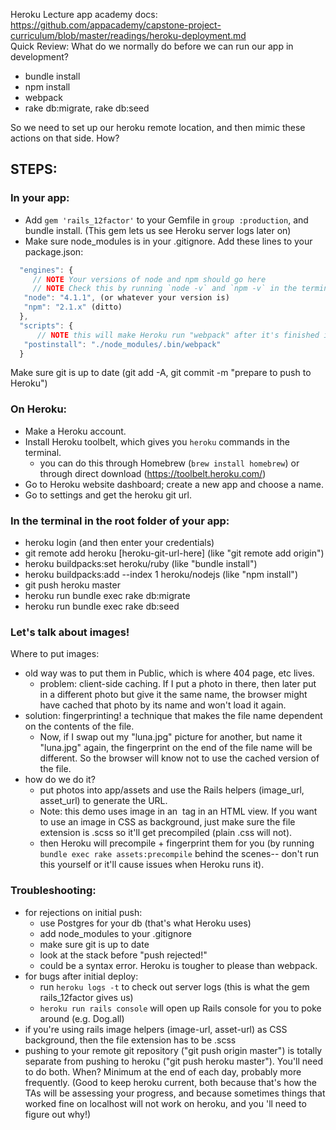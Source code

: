 Heroku Lecture app academy docs:
https://github.com/appacademy/capstone-project-curriculum/blob/master/readings/heroku-deployment.md  
Quick Review:
What do we normally do before we can run our app in development?
  - bundle install
  - npm install
  - webpack
  - rake db:migrate, rake db:seed

So we need to set up our heroku remote location, and then mimic these actions on that side. How?  

## STEPS:
### In your app:
- Add `gem 'rails_12factor'` to your Gemfile in `group :production`, and bundle install. (This gem lets us see Heroku server logs later on)
- Make sure node_modules is in your .gitignore.
Add these lines to your package.json:
```js
  "engines": {
     // NOTE Your versions of node and npm should go here
     // NOTE Check this by running `node -v` and `npm -v` in the terminal
   "node": "4.1.1", (or whatever your version is)
   "npm": "2.1.x" (ditto)
  },
  "scripts": {
      // NOTE this will make Heroku run "webpack" after it's finished installing node_modules
   "postinstall": "./node_modules/.bin/webpack"
  }
```

Make sure git is up to date (git add -A, git commit -m "prepare to push to Heroku")

### On Heroku:
- Make a Heroku account.
- Install Heroku toolbelt, which gives you `heroku` commands in the terminal.
  - you can do this through Homebrew (`brew install homebrew`)
   or through direct download (https://toolbelt.heroku.com/)
- Go to Heroku website dashboard; create a new app and choose a name.
- Go to settings and get the heroku git url.

### In the terminal in the root folder of your app:
- heroku login (and then enter your credentials)
- git remote add heroku [heroku-git-url-here]  (like "git remote add origin")
- heroku buildpacks:set heroku/ruby  (like "bundle install")
- heroku buildpacks:add --index 1 heroku/nodejs  (like "npm install")
- git push heroku master
- heroku run bundle exec rake db:migrate
- heroku run bundle exec rake db:seed

### Let's talk about images!
Where to put images:
- old way was to put them in Public, which is where 404 page, etc lives.
  - problem: client-side caching. If I put a photo in there,
  then later put in a different photo but give it the same name,
  the browser might have cached that photo by its name and won't load it again.
- solution: fingerprinting! a technique that makes the file name
  dependent on the contents of the file.
  - Now, if I swap out my "luna.jpg"
  picture for another, but name it "luna.jpg" again, the fingerprint on the end of the file name will be different. So the browser will know not to
  use the cached version of the file.
- how do we do it?
  - put photos into app/assets and use the Rails helpers (image_url, asset_url) to generate the URL.
  - Note: this demo uses
  image in an <img> tag in an HTML view. If you want to use an image in CSS as background, just make sure the file extension is .scss so it'll get precompiled (plain .css will not).
  - then Heroku will precompile + fingerprint them for you (by running `bundle exec rake assets:precompile` behind the scenes-- don't run this yourself or it'll cause issues when Heroku runs it).

### Troubleshooting:
- for rejections on initial push:
  - use Postgres for your db (that's what Heroku uses)
  - add node_modules to your .gitignore
  - make sure git is up to date
  - look at the stack before "push rejected!"
  - could be a syntax error. Heroku is tougher to please than webpack.
- for bugs after initial deploy:
  - run `heroku logs -t` to check out server logs (this is what the gem rails_12factor gives us)
  - `heroku run rails console` will open up Rails console for you to poke around (e.g. Dog.all)
- if you're using rails image helpers (image-url, asset-url) as CSS background, then the file extension has to be .scss
- pushing to your remote git repository ("git push origin master") is totally separate from pushing to heroku ("git push heroku master"). You'll need to do both. When? Minimum at the end of each day, probably more frequently. (Good to keep heroku current, both because that's how the TAs will be assessing your progress, and because sometimes things that worked fine on localhost will not work on heroku, and you 'll need to figure out why!)
